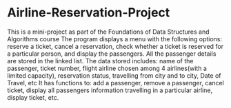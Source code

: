# Airline-Reservation-Project
This is a mini-project as part of the Foundations of Data Structures and Algorithms course
The program displays a menu with the following options: reserve a ticket, cancel a reservation, check whether a ticket is reserved for a 
particular person, and display the passengers. All the passenger details are stored in the linked list.
The data stored includes: name of the passenger, ticket number, flight airline chosen among 4 airlines(with a limited capacity), reservation status, travelling from city and to city, Date of Travel, etc
It has functions to: add a passenger, remove a passenger, cancel ticket, display all passengers information travelling in a particular airline, display ticket, etc.
